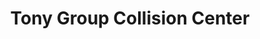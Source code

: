 ---
title: "Tony Group Collision Center"
url: /waipahu/tony-group-collision-center/
shop: Autowerkstatt
---